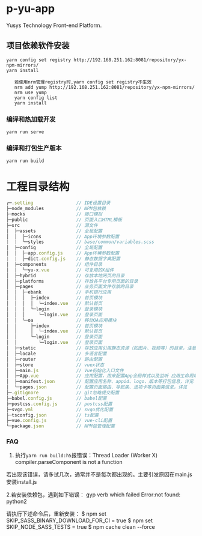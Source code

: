 # p-yu-app

Yusys Technology Front-end Platform.

## 项目依赖软件安装
```
yarn config set registry http://192.168.251.162:8081/repository/yx-npm-mirrors/
yarn install
```
```
   若使用nrm管理registry时,yarn config set registry不生效
   nrm add yump http://192.168.251.162:8081/repository/yx-npm-mirrors/
   nrm use yump
   yarn config list
   yarn install

```

### 编译和热加载开发
```
yarn run serve
```

### 编译和打包生产版本
```
yarn run build
```

# 工程目录结构

```js
┌─.setting                // IDE设置目录
├─node_modules            // NPM包依赖
├─mocks                   // 接口模拟
├─public                  // 页面入口HTML模板
├─src                     // 源文件
│  ├─assets               // 全局配置
│  │  ├─icons             // App环境参数配置
|  |  └─styles            // base/common/variables.scss
│  ├─config               // 全局配置
│  │  ├─app.config.js     // App环境参数配置
|  |  ├─dict.config.js    // 静态数据字典配置
│  ├─components           // 组件目录
│  │  └─yu-x.vue          // 可复用的X组件
│  ├─hybrid               // 存放本地网页的目录
│  ├─platforms            // 存放各平台专用页面的目录
│  ├─pages                // 业务页面文件存放的目录
│  │  ├─ebank             // 手机银行应用
│  │  │  ├─index          // 首页模块
│  │  │  │  └─index.vue   // 默认首页
│  │  │  └─login          // 登录模块
│  │  │     └─login.vue   // 登录页面
│  │  └─oa                // 移动OA应用模块
│  │     ├─index          // 首页模块
│  │     │  └─index.vue   // 默认首页
│  │     └─login          // 登录页面
│  │        └─login.vue   // 登录页面
│  ├─static               // 存放应用引用静态资源（如图片、视频等）的目录，注意：静态资源只能存放于此
│  ├─locale               // 多语言配置
│  ├─router               // 路由配置
│  ├─store                // vuex状态
│  ├─main.js              // Vue初始化入口文件
│  ├─App.vue              // 应用配置，用来配置App全局样式以及监听 应用生命周期
│  ├─manifest.json        // 配置应用名称、appid、logo、版本等打包信息，详见
│  └─pages.json           // 配置页面路由、导航条、选项卡等页面类信息，详见
├─.gitignore              // git忽略提交配置
├─babel.config.js         // babel配置
├─postcss.config.js       // postcss配置
├─svgo.yml                // svgo优化配置
├─tsconfig.json           // ts配置
├─vue.config.js           // vue-cli配置 
└─package.json            // NPM包管理配置
```

### FAQ

1. 执行`yarn run build:h5`报错误：Thread Loader (Worker X) compiler.parseComponent is not a function

若出现该错误，请多试几次，通常并不是每次都出现的。主要引发原因在main.js安装install.js

2.若安装依赖包，遇到如下错误：
gyp verb which failed Error:not found: python2

请执行下述命令后，重新安装：
$ npm set SKIP_SASS_BINARY_DOWNLOAD_FOR_CI = true 
$ npm set SKIP_NODE_SASS_TESTS = true
$ npm cache clean --force
